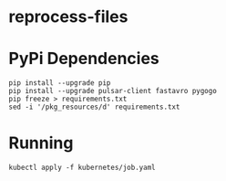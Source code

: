 # reprocess-files

# PyPi Dependencies

    pip install --upgrade pip
    pip install --upgrade pulsar-client fastavro pygogo
    pip freeze > requirements.txt
    sed -i '/pkg_resources/d' requirements.txt

# Running

    kubectl apply -f kubernetes/job.yaml
